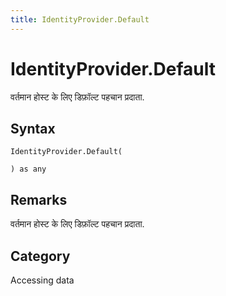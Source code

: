 ```yaml
---
title: IdentityProvider.Default
---
```


# IdentityProvider.Default


वर्तमान होस्ट के लिए डिफ़ॉल्ट पहचान प्रदाता.


## Syntax

```powerquery
IdentityProvider.Default(

) as any
```


## Remarks

वर्तमान होस्ट के लिए डिफ़ॉल्ट पहचान प्रदाता.



## Category
Accessing data
